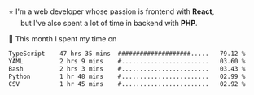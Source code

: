 ⭐ I'm a web developer whose passion is frontend with <b>React</b>,<br/>
&nbsp; &nbsp; &nbsp; but I've also spent a lot of time in backend with <b>PHP</b>.

📅 This month I spent my time on

<!--START_SECTION:waka-->

```txt
TypeScript    47 hrs 35 mins  ####################.....   79.12 %
YAML          2 hrs 9 mins    #........................   03.60 %
Bash          2 hrs 3 mins    #........................   03.43 %
Python        1 hr 48 mins    #........................   02.99 %
CSV           1 hr 45 mins    #........................   02.92 %
```

<!--END_SECTION:waka-->

